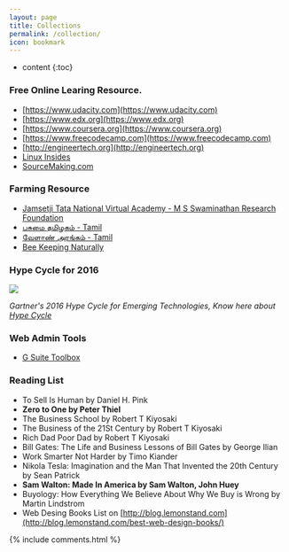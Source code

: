 ```yaml
---
layout: page
title: Collections
permalink: /collection/
icon: bookmark
---
```


* content
{:toc}

### Free Online Learing Resource.

* [https://www.udacity.com](https://www.udacity.com)
* [https://www.edx.org](https://www.edx.org)
* [https://www.coursera.org](https://www.coursera.org)
* [https://www.freecodecamp.com](https://www.freecodecamp.com)
* [http://engineertech.org](http://engineertech.org)
* [Linux Insides](https://github.com/0xAX/linux-insides/)
* [SourceMaking.com](https://sourcemaking.com/)

### Farming Resource

* [Jamsetji Tata National Virtual Academy - M S Swaminathan Research Foundation](http://www.mssrf-nva.org)
* [பசுமை தமிழகம் - Tamil](http://gttaagri.relier.in)
* [வேளாண் அரங்கம் - Tamil](https://velanarangam.wordpress.com)
* [Bee Keeping Naturally](https://www.beekeepingnaturally.com.au/)

### Hype Cycle for 2016

![](http://na2.www.gartner.com/imagesrv/newsroom/images/emerging-tech-hc-2016.png;wa59f7b006c484099e)

*Gartner's 2016 Hype Cycle for Emerging Technologies, Know here about [Hype Cycle](http://www.gartner.com/technology/research/methodologies/hype-cycle.jsp)*

### Web Admin Tools

* [G Suite Toolbox](https://toolbox.googleapps.com/apps/main/)

### Reading List

* To Sell Is Human by  Daniel H. Pink
* **Zero to One by Peter Thiel**
* The Business School by Robert T Kiyosaki
* The Business of the 21St Century by Robert T Kiyosaki
* Rich Dad Poor Dad by Robert T Kiyosaki
* Bill Gates: The Life and Business Lessons of Bill Gates by George Ilian
* Work Smarter Not Harder by Timo Kiander
* Nikola Tesla: Imagination and the Man That Invented the 20th Century by Sean Patrick
* **Sam Walton: Made In America by Sam Walton, John Huey**
* Buyology: How Everything We Believe About Why We Buy is Wrong by Martin Lindstrom
* Web Desing Books List on [http://blog.lemonstand.com](http://blog.lemonstand.com/best-web-design-books/)

{% include comments.html %}
